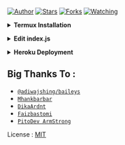 
</br>
<a href="https://github.com/PitoDevID"><img title="Author" src="https://img.shields.io/badge/Author-PitoDevID-red.svg?color=ff0000&style=for-the-badge&logo=github" /></a>  
<a href="https://github.com/PitoDevID/bot-bug-md"><img title="Stars" src="https://img.shields.io/github/stars/PitoDevID/bot-bug-md?color=54aeff&style=flat-square" /></a>
<a href="https://github.com/PitoDevID/bot-bug-md/network/members"><img title="Forks" src="https://img.shields.io/github/forks/PitoDevID/bot-bug-md?color=54aeff&style=flat-square" /></a>
<a href="https://github.com/PitoDevID/bot-bug-md/watchers"><img title="Watching" src="https://img.shields.io/github/watchers/PitoDevID/bot-bug-md?label=watchers&color=54aeff&style=flat-square" /></a> <br>

<b><details><summary>Termux Installation</summary></b>

* Download & Install Termux [`Click here`](https://f-droid.org/repo/com.termux_118.apk)
	
```bash
> apt update && apt upgrade
> apt install git -y
> apt install nodejs -y
> apt install ffmpeg -y
> git clone https://github.com/PitoDevID/bot-bug-md
> cd bot-bug-md
> npm start
```
</details>

<!-- Edit -->
<b><details><summary>Edit index.js</summary></b>
```bash
Tes
```
</details>

<!-- Installation -->
<b><details><summary>Heroku Deployment</summary></b>  

[![Deploy](https://www.herokucdn.com/deploy/button.png)](https://heroku.com/deploy)
	
<b>Requirements:</b>
* NodeJS buildpack
* FFmpeg buildpack https://github.com/jonathanong/heroku-buildpack-ffmpeg-latest.git
</details>

## Big Thanks To :
* [`@adiwajshing/baileys`](https://github.com/adiwajshing/baileys)
* [`Mhankbarbar`](https://github.com/MhankBarBar)
* [`DikaArdnt`](https://github.com/DikaArdnt)
* [`Faizbastomi`](https://github.com/FaizBastomi)
* [`PitoDev ArmStrong`](https://github.com/PitoDevID)

License : [MIT](https://en.wikipedia.org/wiki/MIT_License)
